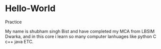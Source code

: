 # Hello-World
Practice

My name is shubham singh Bist and have completed my MCA from LBSIM Dwarka, and in this core i learn so many computer lanhuages like python C c++ java ETC.
